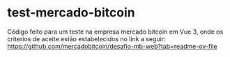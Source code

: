 # test-mercado-bitcoin
Código feito para um teste na empresa mercado bitcoin em Vue 3, onde os criterios de aceite estão estabelecidos no link a seguir: https://github.com/mercadobitcoin/desafio-mb-web?tab=readme-ov-file
